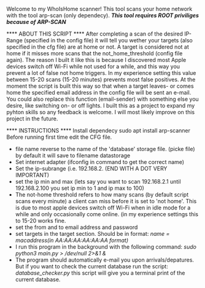 Welcome to my WhoIsHome scanner!
This tool scans your home network with the tool arp-scan (only dependecy).
***This tool requires ROOT priviliges because of ARP-SCAN***

**** ABOUT THIS SCRIPT ****
After completing a scan of the desired IP-Range (specified in the config file) it will tell you wether your targets (also specified in the cfg file) are at home or not.
A target is considered not at home if it misses more scans that the not_home_threshold (config file again). 
The reason I built it like this is because I discovered most Apple devices switch off Wi-Fi while not used for a while, and this way you prevent a lot of false not home triggers. 
In my experience setting this value between 15-20 scans (15-20 minutes) prevents most false positives.
At the moment the script is built this way so that when a target leaves- or comes home the specified email address in the config file will be sent an e-mail.
You could also replace this function (email-sender) with something else you desire, like switching on- or off lights. 
I built this as a project to expand my pyhton skills so any feedback is welcome. I will most likely improve on this project in the future.



**** INSTRUCTIONS ****
Install dependecy sudo apt install arp-scanner
Before running first time edit the CFG file.
  - file name reverse to the name of the 'database' storage file. (picke file) by default it will save to filename datastorage
  - Set internet adapter (ifconfig in command to get the correct name)
  - Set the ip-subrange (i.e. 192.168.2. (END WITH A DOT VERY IMPORTANT)
  - set the ip min and max (lets say you want to scan 192.168.2.1 until 192.168.2.100 you set ip min to 1 and ip max to 100)
  - The not-home threshold refers to how many scans (by default script scans every minute) a client can miss before it is set to 'not home'. This is due to most apple         devices switch off Wi-Fi when in idle mode for a while and only occasionally come online. (in my experience settings this to 15-20 works fine.
  - set the from and to email address and password
  - set targets in the target section. Should be in format: *name = macaddress(in AA:AA:AA:AA:AA:AA format)*
  - I run this program in the background with the following command: *sudo python3 main.py > /dev/null 2>&1 &*
  - The program should automatically e-mail you upon arrivals/depatures. But if you want to check the current database run the script: *database_checker.py* this script will give you a terminal print of the current database.
  
